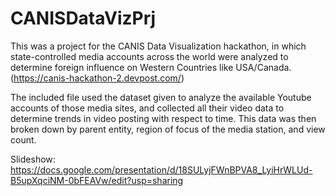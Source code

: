 # CANISDataVizPrj

This was a project for the CANIS Data Visualization hackathon, in which state-controlled media accounts across the world were analyzed to determine foreign influence on Western Countries like USA/Canada. (https://canis-hackathon-2.devpost.com/)

The included file used the dataset given to analyze the available Youtube accounts of those media sites, and collected all their video data to determine trends in video posting with respect to time. This data was then broken down by parent entity, region of focus of the media station, and view count.

Slideshow: https://docs.google.com/presentation/d/18SULyjFWnBPVA8_LyiHrWLUd-B5upXqciNM-0bFEAVw/edit?usp=sharing
